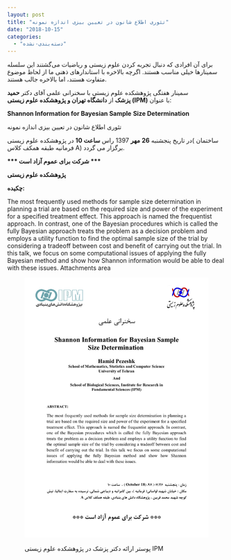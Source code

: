 ```yaml
---
layout: post
title: "تئوری اطلاع شانون در تعیین بیزی اندازه نمونه"
date: "2018-10-15"
categories: 
  - "دسته‌بندی-نشده"
---
```


برای آن افرادی که دنبال تجربه کردن علوم زیستی و ریاضیات می‌گشتند این سلسله سمینارها خیلی مناسب هستند. اگرچه بالاخره با استاندارهای ذهنی ما از لحاظ موضوع متفاوت هستند، اما بالاخره جالب هستند.

سمینار هفتگی پژوهشکده علوم زیستی با سخنرانی علمی آقای دکتر **حمید پزشک** از **دانشگاه تهران و پژوهشکده علوم زیستی (****IPM****)** با عنوان:

**Shannon Information for Bayesian Sample** **Size Determination**

تئوری اطلاع شانون در تعیین بیزی اندازه نمونه

در تاریخ پنجشنبه **26** **مهر** 1397 راس **ساعت 10** در پژوهشکده علوم زیستی( ساختمان فرمانیه طبقه همکف کلاس A) برگزار می گردد.

**\*\*\* شرکت برای عموم آزاد است \*\*\***

**پژوهشکده علوم زیستی**

**چکیده:**

The most frequently used methods for sample size determination in planning a trial are based on the required size and power of the experiment for a specified treatment effect. This approach is named the frequentist approach. In contrast, one of the Bayesian procedures which is called the fully Bayesian approach treats the problem as a decision problem and employs a utility function to find the optimal sample size of the trial by considering a tradeoff between cost and benefit of carrying out the trial. In this talk, we focus on some computational issues of applying the fully Bayesian method and show how Shannon information would be able to deal with these issues. Attachments area  

<figure>

![](assets/images/pezeshk.jpg)

<figcaption>

پوستر ارائه دکتر پزشک در پژوهشکده علوم زیستی IPM

</figcaption>

</figure>
